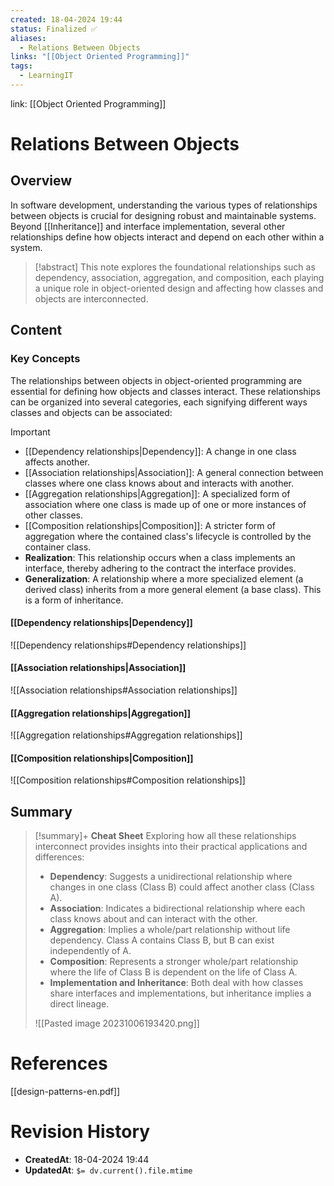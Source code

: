 ```yaml
---
created: 18-04-2024 19:44
status: Finalized ✅
aliases:
  - Relations Between Objects
links: "[[Object Oriented Programming]]"
tags:
  - LearningIT
---
```

link: [[Object Oriented Programming]]

# Relations Between Objects

## Overview

In software development, understanding the various types of relationships between objects is crucial for designing robust and maintainable systems. Beyond [[Inheritance]] and interface implementation, several other relationships define how objects interact and depend on each other within a system.

> [!abstract]
>  This note explores the foundational relationships such as dependency, association, aggregation, and composition, each playing a unique role in object-oriented design and affecting how classes and objects are interconnected.
## Content

### Key Concepts

The relationships between objects in object-oriented programming are essential for defining how objects and classes interact. These relationships can be organized into several categories, each signifying different ways classes and objects can be associated:

>[!important] 
>- [[Dependency relationships|Dependency]]: A change in one class affects another.
>- [[Association relationships|Association]]: A general connection between classes where one class knows about and interacts with another.
>- [[Aggregation relationships|Aggregation]]: A specialized form of association where one class is made up of one or more instances of other classes.
>- [[Composition relationships|Composition]]: A stricter form of aggregation where the contained class's lifecycle is controlled by the container class.
>- **Realization**: This relationship occurs when a class implements an interface, thereby adhering to the contract the interface provides.
>- **Generalization**: A relationship where a more specialized element (a derived class) inherits from a more general element (a base class). This is a form of inheritance.

#### [[Dependency relationships|Dependency]]

![[Dependency relationships#Dependency relationships]]

#### [[Association relationships|Association]]

![[Association relationships#Association relationships]]

#### [[Aggregation relationships|Aggregation]]

![[Aggregation relationships#Aggregation relationships]]

#### [[Composition relationships|Composition]]

![[Composition relationships#Composition relationships]]


## Summary

>[!summary]+ **Cheat Sheet**
>Exploring how all these relationships interconnect provides insights into their practical applications and differences:
>
>- **Dependency**: Suggests a unidirectional relationship where changes in one class (Class B) could affect another class (Class A).
>- **Association**: Indicates a bidirectional relationship where each class knows about and can interact with the other.
>- **Aggregation**: Implies a whole/part relationship without life dependency. Class A contains Class B, but B can exist independently of A.
>- **Composition**: Represents a stronger whole/part relationship where the life of Class B is dependent on the life of Class A.
>- **Implementation and Inheritance**: Both deal with how classes share interfaces and implementations, but inheritance implies a direct lineage.
>
>![[Pasted image 20231006193420.png]]

# References

[[design-patterns-en.pdf]]

# Revision History
- **CreatedAt**: 18-04-2024 19:44
- **UpdatedAt**: `$= dv.current().file.mtime`

